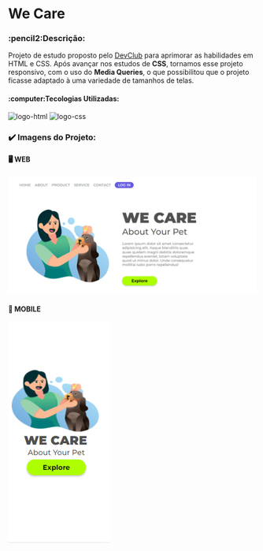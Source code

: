 <h1>We Care</h1>
<h3>:pencil2:Descrição:</h3>
<p>Projeto de estudo proposto pelo <a href="https://rodolfomori.com.br/devclub">DevClub</a> para aprimorar as habilidades em HTML e CSS. Após avançar nos estudos de <b>CSS</b>, tornamos esse projeto responsivo, com o uso do <b>Media Queries</b>, o que possibilitou que o projeto ficasse adaptado à uma variedade de tamanhos de telas.</p>

<h4>:computer:Tecologias Utilizadas:</h4>
<img src="https://img.shields.io/badge/HTML5-E34F26?style=for-the-badge&logo=html5&logoColor=white" alt="logo-html"/>
<img src="https://img.shields.io/badge/CSS3-1572B6?style=for-the-badge&logo=css3&logoColor=white" alt="logo-css"/>
<br>
<h3>✔️ Imagens do Projeto:</h3>
<h4>🖥️ WEB</h4>
<img src="https://github.com/carolinacubass/we-care/blob/main/img/we-care-web.png" alt="we-care-web"/>
<br>
<h4>📱 MOBILE</h4>
<img src="https://github.com/carolinacubass/we-care/blob/main/img/we-care-mobile.png" alt="we-care-mobile"/>
